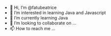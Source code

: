 - 👋 Hi, I’m @fatubeatrice
- 👀 I’m interested in learning Java and Javascript
- 🌱 I’m currently learning Java
- 💞️ I’m looking to collaborate on ...
- 📫 How to reach me ...

<!---
fatubeatrice/fatubeatrice is a ✨ special ✨ repository because its `README.md` (this file) appears on your GitHub profile.
You can click the Preview link to take a look at your changes.
--->
